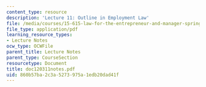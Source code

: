 ```yaml
---
content_type: resource
description: 'Lecture 11: Outline in Employment Law'
file: /media/courses/15-615-law-for-the-entrepreneur-and-manager-spring-2003/860b57ba2c3a5273975a1edb20dad41f_doc120311notes.pdf
file_type: application/pdf
learning_resource_types:
- Lecture Notes
ocw_type: OCWFile
parent_title: Lecture Notes
parent_type: CourseSection
resourcetype: Document
title: doc120311notes.pdf
uid: 860b57ba-2c3a-5273-975a-1edb20dad41f
---
```

